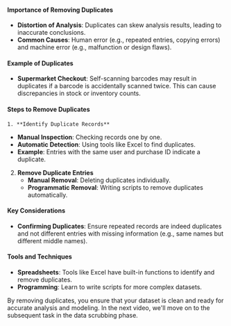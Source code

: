 #### Importance of Removing Duplicates
- **Distortion of Analysis**: Duplicates can skew analysis results, leading to inaccurate conclusions.
- **Common Causes**: Human error (e.g., repeated entries, copying errors) and machine error (e.g., malfunction or design flaws).

#### Example of Duplicates
- **Supermarket Checkout**: Self-scanning barcodes may result in duplicates if a barcode is accidentally scanned twice. This can cause discrepancies in stock or inventory counts.

#### Steps to Remove Duplicates
	1. **Identify Duplicate Records**
   - **Manual Inspection**: Checking records one by one.
   - **Automatic Detection**: Using tools like Excel to find duplicates.
   - **Example**: Entries with the same user and purchase ID indicate a duplicate.

2. **Remove Duplicate Entries**
   - **Manual Removal**: Deleting duplicates individually.
   - **Programmatic Removal**: Writing scripts to remove duplicates automatically.

#### Key Considerations
- **Confirming Duplicates**: Ensure repeated records are indeed duplicates and not different entries with missing information (e.g., same names but different middle names).

#### Tools and Techniques
- **Spreadsheets**: Tools like Excel have built-in functions to identify and remove duplicates.
- **Programming**: Learn to write scripts for more complex datasets.

By removing duplicates, you ensure that your dataset is clean and ready for accurate analysis and modeling. In the next video, we'll move on to the subsequent task in the data scrubbing phase.